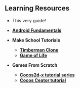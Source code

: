 ## Learning Resources
* This very guide!
* [__Android Fundamentals__](https://developer.android.com/guide/components/fundamentals.html)


* __Make School Tutorials__
  * [__Timberman Clone__](https://www.makeschool.com/online-courses/tutorials/build-a-clone-of-timberman-in-c-with-cocos2d-x-and-cocos-studio/getting-started)
  * [__Game of Life__](https://www.makeschool.com/online-courses/tutorials/learn-cocos-studio-and-c-by-building-the-game-of-life/what-game-of-life)


* __Games From Scratch__
  * [__Cocos2d-x tutorial series__](//www.gamefromscratch.com/page/cocos2d-x-CPP-Game-Programming-Tutorial-Series.aspx)
  * [__Cocos Ceator tutorial__](https://www.youtube.com/watch?v=49AC6HD1Bi0)

